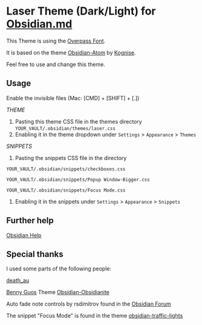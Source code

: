 # Laser Theme (Dark/Light) for [Obsidian.md](https://obsidian.md/)

This Theme is using the [Overpass Font](https://overpassfont.org/).

It is based on the theme [Obsidian-Atom](https://github.com/kognise/obsidian-atom) by [Kognise](https://github.com/kognise).

Feel free to use and change this theme. 

## Usage

Enable the invisible files (Mac: [CMD] + [SHIFT] + [.])

*THEME*
1.  Pasting this theme CSS file in the themes directory `YOUR_VAULT/.obsidian/themes/laser.css`
2.  Enabling it in the theme dropdown under `Settings` > `Appearance` > `Themes`

*SNIPPETS*
1.  Pasting the snippets CSS file in the  directory 

`YOUR_VAULT/.obsidian/snippets/checkboxes.css`

`YOUR_VAULT/.obsidian/snippets/Popup Window-Bigger.css`

`YOUR_VAULT/.obsidian/snippets/Focus Mode.css`

1.  Enabling it in the snippets under `Settings` > `Appearance` > `Snippets`

## Further help
[Obsidian Help](https://help.obsidian.md/How+to/Add+custom+styles)

## Special thanks
I used some parts of the following people:

[death_au](https://github.com/deathau)

[Benny Guos](https://github.com/bennyxguo) Theme [Obsidian-Obsidianite](https://github.com/TriDiamond/Obsidian-Obsidianite)

Auto fade note controls by rsdimitrov found in the [Obsidian Forum](https://forum.obsidian.md/t/meta-post-common-css-hacks/1978/10)

The snippet "Focus Mode" is found in the theme [obsidian-traffic-lights](https://github.com/elliotboyd/obsidian-traffic-lights)
